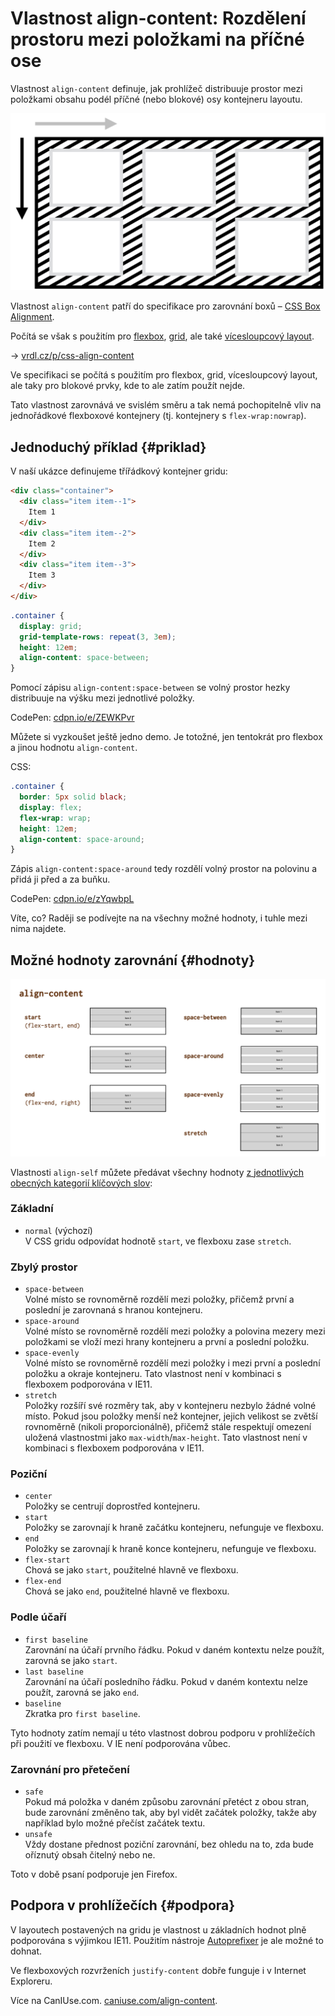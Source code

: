 # Vlastnost align-content: Rozdělení prostoru mezi položkami na příčné ose

Vlastnost `align-content` definuje, jak prohlížeč distribuuje prostor mezi položkami obsahu podél příčné (nebo blokové) osy kontejneru layoutu.

<div class="connected" markdown="1">

![CSS vlastnost align-content](../dist/images/medium/vdlayout/css-align-content-schema.png)

<div class="web-only" markdown="1">

Vlastnost `align-content` patří do specifikace pro zarovnání boxů – [CSS Box Alignment](css-box-alignment.md).

Počítá se však s použitím pro [flexbox](css-flexbox.md), [grid](css-grid.md), ale také [vícesloupcový layout](css-multicolumn.md).

</div>

<div class="ebook-only" markdown="1">

→ [vrdl.cz/p/css-align-content](https://www.vzhurudolu.cz/prirucka/css-align-content)

</div>

</div>

Ve specifikaci se počítá s použitím pro flexbox, grid, vícesloupcový layout, ale taky pro blokové prvky, kde to ale zatím použít nejde.

Tato vlastnost zarovnává ve svislém směru a tak nemá pochopitelně vliv na jednořádkové flexboxové kontejnery (tj. kontejnery s `flex-wrap:nowrap`).

## Jednoduchý příklad {#priklad}

V naší ukázce definujeme třířádkový kontejner gridu:

```html
<div class="container">
  <div class="item item--1">
    Item 1
  </div>
  <div class="item item--2">
    Item 2
  </div>
  <div class="item item--3">
    Item 3
  </div>  
</div>
```

```css
.container {
  display: grid;
  grid-template-rows: repeat(3, 3em);
  height: 12em;
  align-content: space-between;
}
```

<!-- TODO img -->

Pomocí zápisu `align-content:space-between` se volný prostor hezky distribuuje na výšku mezi jednotlivé položky.

CodePen: [cdpn.io/e/ZEWKPvr](https://codepen.io/machal/pen/ZEWKPvr?editors=1100)

Můžete si vyzkoušet ještě jedno demo. Je totožné, jen tentokrát pro flexbox a jinou hodnotu `align-content`.

CSS:

```css
.container {
  border: 5px solid black;
  display: flex;
  flex-wrap: wrap;
  height: 12em;
  align-content: space-around;
}
```

<!-- TODO img -->

Zápis `align-content:space-around` tedy rozdělí volný prostor na polovinu a přidá ji před a za buňku.

CodePen: [cdpn.io/e/zYqwbpL](https://codepen.io/machal/pen/zYqwbpL?editors=1100)

Víte, co? Raději se podívejte na na všechny možné hodnoty, i tuhle mezi nima najdete.

## Možné hodnoty zarovnání {#hodnoty}

![Hodnoty vlastnosti align-content](../dist/images/original/vdlayout/css-align-content-hodnoty.png)

Vlastnosti `align-self` můžete předávat všechny hodnoty [z jednotlivých obecných kategorií klíčových slov](css-box-alignment.md#typy-klicova-slova):

### Základní

- `normal` (výchozí)  
  V CSS gridu odpovídat hodnotě `start`, ve flexboxu zase `stretch`.

### Zbylý prostor

- `space-between`  
  Volné místo se rovnoměrně rozdělí mezi položky, přičemž první a poslední je zarovnaná s hranou kontejneru.
- `space-around`  
  Volné místo se rovnoměrně rozdělí mezi položky a polovina mezery mezi položkami se vloží mezi hrany kontejneru a první a poslední položku.
- `space-evenly`  
  Volné místo se rovnoměrně rozdělí mezi položky i mezi první a poslední položku a okraje kontejneru. Tato vlastnost není v kombinaci s flexboxem podporována v IE11.
- `stretch`  
  Položky rozšíří své rozměry tak, aby v kontejneru nezbylo žádné volné místo. Pokud jsou položky menší než kontejner, jejich velikost se zvětší rovnoměrně (nikoli proporcionálně), přičemž stále respektují omezení uložená vlastnostmi jako `max-width`/`max-height`. Tato vlastnost není v kombinaci s flexboxem podporována v IE11.  

### Poziční

- `center`  
  Položky se centrují doprostřed kontejneru.
- `start`  
  Položky se zarovnají k hraně začátku kontejneru, nefunguje ve flexboxu.
- `end`  
  Položky se zarovnají k hraně konce kontejneru, nefunguje ve flexboxu.
- `flex-start`  
  Chová se jako `start`, použitelné hlavně ve flexboxu.
- `flex-end`  
  Chová se jako `end`, použitelné hlavně ve flexboxu.

### Podle účaří

- `first baseline`  
  Zarovnání na účaří prvního řádku. Pokud v daném kontextu nelze použít, zarovná se jako `start`.
- `last baseline`  
  Zarovnání na účaří posledního řádku. Pokud v daném kontextu nelze použít, zarovná se jako `end`.
- `baseline`  
  Zkratka pro `first baseline`.

Tyto hodnoty zatím nemají u této vlastnost dobrou podporu v prohlížečích při použití ve flexboxu. V IE není podporována vůbec.

### Zarovnání pro přetečení

- `safe`  
  Pokud má položka v daném způsobu zarovnání přetéct z obou stran, bude zarovnání změněno tak, aby byl vidět začátek položky, takže aby například bylo možné přečíst začátek textu.
- `unsafe`  
  Vždy dostane přednost poziční zarovnání, bez ohledu na to, zda bude oříznutý obsah čitelný nebo ne.  

Toto v době psaní podporuje jen Firefox.

## Podpora v prohlížečích {#podpora}

V layoutech postavených na gridu je vlastnost u základních hodnot plně podporována s výjimkou IE11. Použitím nástroje [Autoprefixer](autoprefixer.md) je ale možné to dohnat.

Ve flexboxových rozvrženích `justify-content` dobře funguje i v Internet Exploreru.

Více na CanIUse.com. [caniuse.com/align-content](https://caniuse.com/#search=align-content).

<!-- AdSnippet -->
